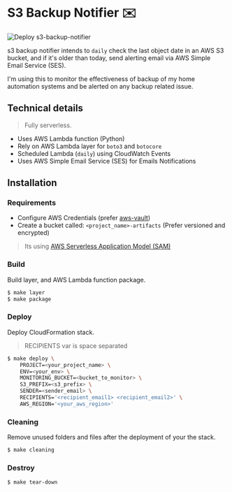 # S3 Backup Notifier :envelope:

![Deploy s3-backup-notifier](https://github.com/z0ph/s3-backup-notifier/workflows/Deploy%20s3-backup-notifier/badge.svg?branch=master)

s3 backup notifier intends to `daily` check the last object date in an AWS S3 bucket, and if it's older than today, send alerting email via AWS Simple Email Service (SES).

I'm using this to monitor the effectiveness of backup of my home automation systems and be alerted on any backup related issue.

## Technical details

> Fully serverless.

* Uses AWS Lambda function (Python)
* Rely on AWS Lambda layer for `boto3` and `botocore`
* Scheduled Lambda (`daily`) using CloudWatch Events
* Uses AWS Simple Email Service (SES) for Emails Notifications

## Installation

### Requirements

* Configure AWS Credentials (prefer [aws-vault](https://github.com/99designs/aws-vault))
* Create a bucket called: `<project_name>-artifacts` (Prefer versioned and encrypted)

> Its using [AWS Serverless Application Model (SAM)](https://github.com/awslabs/serverless-application-model/blob/master/versions/2016-10-31.md)

### Build

Build layer, and AWS Lambda function package.

```bash
$ make layer
$ make package
```

### Deploy

Deploy CloudFormation stack.

> RECIPIENTS var is space separated

```bash
$ make deploy \
    PROJECT=<your_project_name> \
    ENV=<your_env> \
    MONITORING_BUCKET=<bucket_to_monitor> \
    S3_PREFIX=<s3_prefix> \
    SENDER=<sender_email> \
    RECIPIENTS='<recipient_email1> <recipient_email2>' \
    AWS_REGION='<your_aws_region>'
```

### Cleaning

Remove unused folders and files after the deployment of your the stack.

```bash
$ make cleaning
```

### Destroy

```bash
$ make tear-down
```
